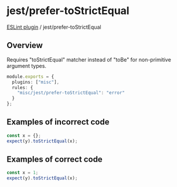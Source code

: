 # jest/prefer-toStrictEqual

[ESLint plugin](https://ilyub.github.io/eslint-plugin-misc/) / jest/prefer-toStrictEqual

## Overview

Requires "toStrictEqual" matcher instead of "toBe" for non-primitive argument types.

```ts
module.exports = {
  plugins: ["misc"],
  rules: {
    "misc/jest/prefer-toStrictEqual": "error"
  }
};
```

## Examples of incorrect code

```ts
const x = {};
expect(y).toStrictEqual(x);
```

## Examples of correct code

```ts
const x = 1;
expect(y).toStrictEqual(x);
```